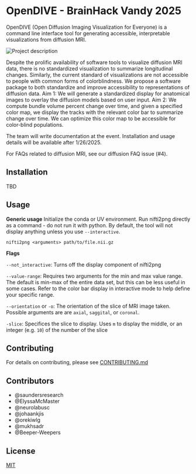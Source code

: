 # OpenDIVE - BrainHack Vandy 2025
OpenDIVE (Open Diffusion Imaging Visualization for Everyone) is a command line interface tool for generating accessible, interpretable visualizations from diffusion MRI.

![Project description](https://github.com/MASILab/open_dive/blob/main/info_img.jpg)

Despite the prolific availability of software tools to visualize diffusion MRI data, there is no standardized visualization to summarize longitudinal changes. Similarly, the current standard of visualizations are not accessible to people with common forms of colorblindness. We propose a software package to both standardize and improve accessibility to representations of diffusion data. Aim 1: We will generate a standardized display for anatomical images to overlay the diffusion models based on user input. Aim 2: We compute bundle volume percent change over time, and given a specified color map, we display the tracks with the relevant color bar to summarize change over time. We can optimize this color map to be accessible for color-blind populations. 

The team will write documentation at the event. Installation and usage details will be available after 1/26/2025.

For FAQs related to diffusion MRI, see our diffusion FAQ issue (#4).

## Installation

TBD

## Usage

**Generic usage**
Initialize the conda or UV environment.
Run nifti2png directly as a command - do not run it with python.
By default, the tool will not display anything unless you use `--interactive`.

```
nifti2png <arguments> path/to/file.nii.gz
```

**Flags**

``--not_interactive``: Turns off the display component of nifti2png

``--value-range``: Requires two arguments for the min and max value range. The default is min-max of the entire data set, but this can be less useful in some cases. Refer to the color bar display in interactive mode to help define your specific range.

``--orientation`` or `-o`: The orientation of the slice of MRI image taken. Possible arguments are are `axial`, `saggital`, or `coronal`. 

``-slice``: Specifices the slice to display. Uses `m` to display the middle, or an integer (e.g. `10`) of the number of the slice


## Contributing

For details on contributing, please see [CONTRIBUTING.md](CONTRIBUTING.md)

## Contributors
- @saundersresearch
- @ElyssaMcMaster
- @neurolabusc
- @johaankjis
- @orekiwlg
- @mukhsadr
- @Beeper-Weepers

## License

[MIT](https://choosealicense.com/licenses/mit/)

